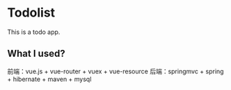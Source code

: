 # Todolist
This is a todo app.

## What I used?
前端：vue.js + vue-router + vuex + vue-resource
后端：springmvc + spring + hibernate + maven + mysql
